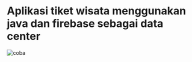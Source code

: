 # Aplikasi tiket wisata menggunakan java dan firebase sebagai data center
![coba](https://user-images.githubusercontent.com/54210017/80896105-00794a80-8d15-11ea-960c-5bf0628165cd.png)












